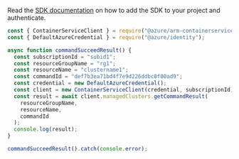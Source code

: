Read the [SDK documentation](https://github.com/Azure/azure-sdk-for-js/blob/%40azure%2Farm-containerservice_16.1.0-beta.2/sdk/containerservice/arm-containerservice/README.md) on how to add the SDK to your project and authenticate.

```javascript
const { ContainerServiceClient } = require("@azure/arm-containerservice");
const { DefaultAzureCredential } = require("@azure/identity");

async function commandSucceedResult() {
  const subscriptionId = "subid1";
  const resourceGroupName = "rg1";
  const resourceName = "clustername1";
  const commandId = "def7b3ea71bd4f7e9d226ddbc0f00ad9";
  const credential = new DefaultAzureCredential();
  const client = new ContainerServiceClient(credential, subscriptionId);
  const result = await client.managedClusters.getCommandResult(
    resourceGroupName,
    resourceName,
    commandId
  );
  console.log(result);
}

commandSucceedResult().catch(console.error);
```
